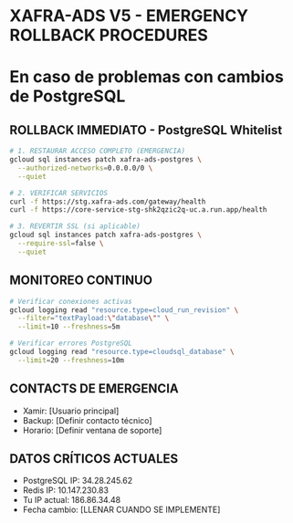 # XAFRA-ADS V5 - EMERGENCY ROLLBACK PROCEDURES
# En caso de problemas con cambios de PostgreSQL

## ROLLBACK IMMEDIATO - PostgreSQL Whitelist
```bash
# 1. RESTAURAR ACCESO COMPLETO (EMERGENCIA)
gcloud sql instances patch xafra-ads-postgres \
  --authorized-networks=0.0.0.0/0 \
  --quiet

# 2. VERIFICAR SERVICIOS
curl -f https://stg.xafra-ads.com/gateway/health
curl -f https://core-service-stg-shk2qzic2q-uc.a.run.app/health

# 3. REVERTIR SSL (si aplicable)
gcloud sql instances patch xafra-ads-postgres \
  --require-ssl=false \
  --quiet
```

## MONITOREO CONTINUO
```bash
# Verificar conexiones activas
gcloud logging read "resource.type=cloud_run_revision" \
  --filter="textPayload:\"database\"" \
  --limit=10 --freshness=5m

# Verificar errores PostgreSQL
gcloud logging read "resource.type=cloudsql_database" \
  --limit=20 --freshness=10m
```

## CONTACTS DE EMERGENCIA
- Xamir: [Usuario principal]
- Backup: [Definir contacto técnico]
- Horario: [Definir ventana de soporte]

## DATOS CRÍTICOS ACTUALES
- PostgreSQL IP: 34.28.245.62
- Redis IP: 10.147.230.83
- Tu IP actual: 186.86.34.48
- Fecha cambio: [LLENAR CUANDO SE IMPLEMENTE]